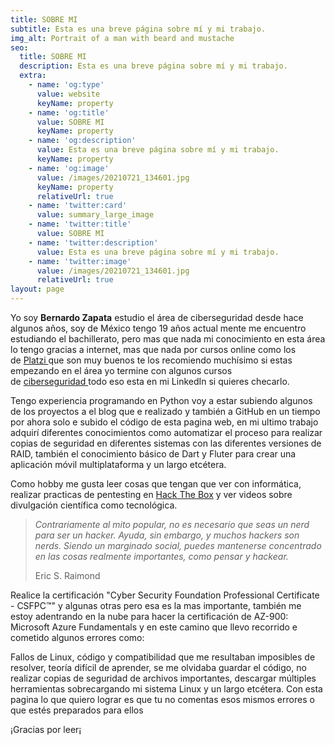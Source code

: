 ```yaml
---
title: SOBRE MI
subtitle: Esta es una breve página sobre mí y mi trabajo.
img_alt: Portrait of a man with beard and mustache
seo:
  title: SOBRE MI
  description: Esta es una breve página sobre mí y mi trabajo.
  extra:
    - name: 'og:type'
      value: website
      keyName: property
    - name: 'og:title'
      value: SOBRE MI
      keyName: property
    - name: 'og:description'
      value: Esta es una breve página sobre mí y mi trabajo.
      keyName: property
    - name: 'og:image'
      value: /images/20210721_134601.jpg
      keyName: property
      relativeUrl: true
    - name: 'twitter:card'
      value: summary_large_image
    - name: 'twitter:title'
      value: SOBRE MI
    - name: 'twitter:description'
      value: Esta es una breve página sobre mí y mi trabajo.
    - name: 'twitter:image'
      value: /images/20210721_134601.jpg
      relativeUrl: true
layout: page
---
```

Yo soy **Bernardo Zapata** estudio el área de ciberseguridad desde hace algunos años, soy de México tengo 19 años actual mente me encuentro estudiando el bachillerato, pero mas que nada mi conocimiento en esta área lo tengo gracias a internet, mas que nada por cursos online como los de [Platzi ](https://platzi.com/)que son muy buenos te los recomiendo muchísimo si estas empezando en el área yo termine con algunos cursos de [ciberseguridad ](https://platzi.com/seguridad-informatica/)todo eso esta en mi LinkedIn si quieres checarlo.

Tengo experiencia programando en Python voy a estar subiendo algunos de los proyectos a el blog que e realizado y también a GitHub en un tiempo por ahora solo e subido el código de esta pagina web, en mi ultimo trabajo adquirí diferentes conocimientos como automatizar el proceso para realizar copias de seguridad en diferentes sistemas con las diferentes versiones de RAID, también el conocimiento básico de Dart y Fluter para crear una aplicación móvil multiplataforma y un largo etcétera.

Como hobby me gusta leer cosas que tengan que ver con informática, realizar practicas de pentesting en [Hack The Box](https://www.hackthebox.eu/) y ver videos sobre divulgación científica como tecnológica.

> *Contrariamente al mito popular, no es necesario que seas un nerd para ser un hacker. Ayuda, sin embargo, y muchos hackers son nerds. Siendo un marginado social, puedes mantenerse concentrado en las cosas realmente importantes, como pensar y hackear.*
>
> Eric S. Raimond

Realice la certificación "Cyber Security Foundation Professional Certificate - CSFPC™" y algunas otras pero esa es la mas importante, también me estoy adentrando en la nube para hacer la certificación de AZ-900: Microsoft Azure Fundamentals y en este camino que llevo recorrido e cometido algunos errores como:

Fallos de Linux, código y compatibilidad que me resultaban imposibles de resolver, teoría difícil de aprender, se me olvidaba guardar el código, no realizar copias de seguridad de archivos importantes, descargar múltiples herramientas sobrecargando mi sistema Linux y un largo etcétera. Con esta pagina lo que quiero lograr es que tu no comentas esos mismos errores o que estés preparados para ellos

¡Gracias por leer¡
